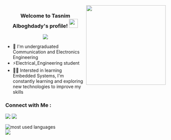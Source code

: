 
<img width="250" align="right" src="https://c.tenor.com/_DOBjnGspYAAAAAM/code-coding.gif">

<h3 align="center">
  Welcome to Tasnim Alboghdady's profile!
  <img src="https://media.giphy.com/media/hvRJCLFzcasrR4ia7z/giphy.gif" width="28">
</h3>

<!-- Typing SVG by DenverCoder1 - https://github.com/DenverCoder1/readme-typing-svg -->
<p align="center">
  <a href="https://github.com/DenverCoder1/readme-typing-svg"><img src="https://readme-typing-svg.herokuapp.com/?lines=Full-stack%20web%20developer;Always%20learning%20new%20things&font=Fira%20Code&center=true&width=440&height=45&color=f75c7e&vCenter=true&size=22"></a>
</p> 

- 🏢 I'm undergraduated Communication and Electronics Engineering
- ⚡Electrical_Engineering student 
- 👨‍💻 Intersted in learning Embedded Systems, I'm constantly learning and exploring new technologies to improve my skills

### Connect with Me :

<a href="https://linkedin.com/in/Tasnim Alboghdady" target="_blank"><img src="https://img.shields.io/badge/-Tasnim%20Alboghdady-0077B5?style=for-the-badge&logo=Linkedin&logoColor=white"/></a>
<a href="https://t.me/@Tasnim_Ibrahim_Atya" target="_blank"><img src="https://img.shields.io/badge/-Tasnim%20Alboghdady-0077B5?style=for-the-badge&logo=Telegram&logoColor=white"/></a>



<img align="left" src="https://github-readme-stats.vercel.app/api/top-langs?username=ENG-Tasnim-Ibrahim&show_icons=true&locale=en&layout=compact&theme=radical" alt="most used languages" />
<br>
<a href="https://komarev.com/ghpvc/?username=ENG-Tasnim-Ibrahim&style=for-the-badge">
    <img src="https://komarev.com/ghpvc/?username=ENG-Tasnim-Ibrahim&style=for-the-badge">
</a>

